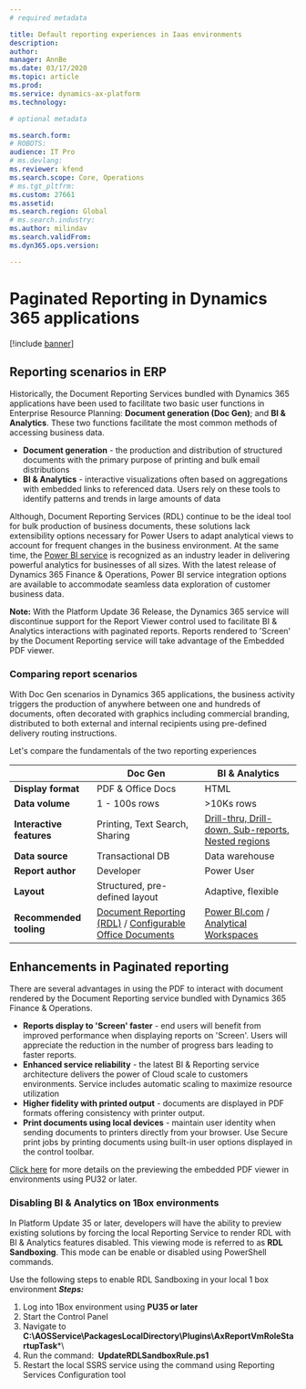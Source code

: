 ```yaml
---
# required metadata

title: Default reporting experiences in Iaas environments
description:  
author: 
manager: AnnBe
ms.date: 03/17/2020
ms.topic: article
ms.prod: 
ms.service: dynamics-ax-platform
ms.technology: 

# optional metadata

ms.search.form: 
# ROBOTS: 
audience: IT Pro
# ms.devlang: 
ms.reviewer: kfend
ms.search.scope: Core, Operations
# ms.tgt_pltfrm: 
ms.custom: 27661
ms.assetid: 
ms.search.region: Global
# ms.search.industry: 
ms.author: milindav
ms.search.validFrom: 
ms.dyn365.ops.version: 

---
```


# Paginated Reporting in Dynamics 365 applications

[!include [banner](../includes/banner.md)]

## Reporting scenarios in ERP
Historically, the Document Reporting Services bundled with Dynamics 365 applications have been used to facilitate two basic user functions in Enterprise Resource Planning:  **Document generation (Doc Gen)**; and **BI & Analytics**.  These two functions facilitate the most common methods of accessing business data.

- **Document generation** - the production and distribution of structured documents with the primary purpose of printing and bulk email distributions
- **BI & Analytics** - interactive visualizations often based on aggregations with embedded links to referenced data.  Users rely on these tools to identify patterns and trends in large amounts of data

Although, Document Reporting Services (RDL) continue to be the ideal tool for bulk production of business documents, these solutions lack extensibility options necessary for Power Users to adapt analytical views to account for frequent changes in the business environment.  At the same time, the [Power BI service](https://docs.microsoft.com/en-us/power-bi/fundamentals/power-bi-overview) is recognized as an industry leader in delivering powerful analytics for businesses of all sizes.  With the latest release of Dynamics 365 Finance & Operations, Power BI service integration options are available to accommodate seamless data exploration of customer business data.

**Note:**  With the Platform Update 36 Release, the Dynamics 365 service will discontinue support for the Report Viewer control used to facilitate BI & Analytics interactions with paginated reports.  Reports rendered to 'Screen' by the Document Reporting service will take advantage of the Embedded PDF viewer.

### Comparing report scenarios
With Doc Gen scenarios in Dynamics 365 applications, the business activity triggers the production of anywhere between one and hundreds of documents, often decorated with graphics including commercial branding, distributed to both external and internal recipients using pre-defined delivery routing instructions.

Let's compare the fundamentals of the two reporting experiences

|                           |         **Doc Gen**        |    **BI & Analytics**    |
|---------------------------|----------------------------|--------------------------|
| **Display format**        |      PDF & Office Docs     |            HTML          |
| **Data volume**           |        1 - 100s rows       |        >10Ks rows        |
| **Interactive features**      |        Printing, Text Search, Sharing       |        [Drill-thru, Drill-down, Sub-reports, Nested regions](https://docs.microsoft.com/en-us/sql/reporting-services/report-design/drillthrough-drilldown-subreports-and-nested-data-regions?view=sql-server-ver15)         |
| **Data source**        |      Transactional DB     |            Data warehouse          |
| **Report author**           |        Developer       |        Power User        |
| **Layout**      |        Structured, pre-defined layout       |        Adaptive, flexible         |
| **Recommended tooling**           |        [Document Reporting (RDL)](https://docs.microsoft.com/en-us/dynamics365/fin-ops-core/dev-itpro/analytics/document-reporting-services?toc=/dynamics365/commerce/toc.json) / [Configurable Office Documents](https://docs.microsoft.com/en-us/dynamics365/fin-ops-core/dev-itpro/analytics/general-electronic-reporting?toc=/dynamics365/commerce/toc.json)       |      [Power BI.com](https://docs.microsoft.com/en-us/dynamics365/fin-ops-core/dev-itpro/analytics/power-bi-integration?toc=/dynamics365/commerce/toc.json) / [Analytical Workspaces](https://docs.microsoft.com/en-us/dynamics365/fin-ops-core/dev-itpro/analytics/embed-power-bi-workspaces?toc=/dynamics365/commerce/toc.json)     |


## Enhancements in Paginated reporting
There are several advantages in using the PDF to interact with document rendered by the Document Reporting service bundled with Dynamics 365 Finance & Operations.  

- **Reports display to 'Screen' faster** - end users will benefit from improved performance when displaying reports on 'Screen'.  Users will appreciate the reduction in the number of progress bars leading to faster reports.
- **Enhanced service reliability** - the latest BI & Reporting service architecture delivers the power of Cloud scale to customers environments.  Service includes automatic scaling to maximize resource utilization
- **Higher fidelity with printed output** - documents are displayed in PDF formats offering consistency with printer output.  
- **Print documents using local devices** - maintain user identity when sending documents to printers directly from your browser.  Use Secure print jobs by printing documents using built-in user options displayed in the control toolbar.

[Click here](https://docs.microsoft.com/en-us/dynamics365/fin-ops-core/dev-itpro/analytics/preview-pdf-documents) for more details on the previewing the embedded PDF viewer in environments using PU32 or later.  

### Disabling BI & Analytics on 1Box environments
In Platform Update 35 or later, developers will have the ability to preview existing solutions by forcing the local Reporting Service to render RDL with BI & Analytics features disabled.  This viewing mode is referred to as **RDL Sandboxing**.  This mode can be enable or disabled using PowerShell commands.

Use the following steps to enable RDL Sandboxing in your local 1 box environment
***Steps:***
1) Log into 1Box environment using **PU35 or later**
2) Start the Control Panel
3) Navigate to **C:\AOSService\PackagesLocalDirectory\Plugins\AxReportVmRoleStartupTask***\
4) Run the command:  **UpdateRDLSandboxRule.ps1**
5) Restart the local SSRS service using the command using Reporting Services Configuration tool

